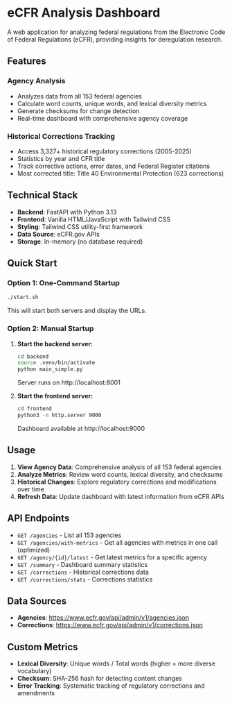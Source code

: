 # eCFR Analysis Dashboard

A web application for analyzing federal regulations from the Electronic Code of Federal Regulations (eCFR), providing insights for deregulation research.

## Features

### Agency Analysis
- Analyzes data from all 153 federal agencies
- Calculate word counts, unique words, and lexical diversity metrics
- Generate checksums for change detection
- Real-time dashboard with comprehensive agency coverage

### Historical Corrections Tracking
- Access 3,327+ historical regulatory corrections (2005-2025)
- Statistics by year and CFR title
- Track corrective actions, error dates, and Federal Register citations
- Most corrected title: Title 40 Environmental Protection (623 corrections)

## Technical Stack

- **Backend**: FastAPI with Python 3.13
- **Frontend**: Vanilla HTML/JavaScript with Tailwind CSS
- **Styling**: Tailwind CSS utility-first framework
- **Data Source**: eCFR.gov APIs
- **Storage**: In-memory (no database required)

## Quick Start

### Option 1: One-Command Startup
```bash
./start.sh
```
This will start both servers and display the URLs.

### Option 2: Manual Startup
1. **Start the backend server:**
   ```bash
   cd backend
   source .venv/bin/activate
   python main_simple.py
   ```
   Server runs on http://localhost:8001

2. **Start the frontend server:**
   ```bash
   cd frontend
   python3 -m http.server 9000
   ```
   Dashboard available at http://localhost:9000

## Usage

1. **View Agency Data**: Comprehensive analysis of all 153 federal agencies
2. **Analyze Metrics**: Review word counts, lexical diversity, and checksums
3. **Historical Changes**: Explore regulatory corrections and modifications over time
4. **Refresh Data**: Update dashboard with latest information from eCFR APIs

## API Endpoints

- `GET /agencies` - List all 153 agencies
- `GET /agencies/with-metrics` - Get all agencies with metrics in one call (optimized)
- `GET /agency/{id}/latest` - Get latest metrics for a specific agency
- `GET /summary` - Dashboard summary statistics
- `GET /corrections` - Historical corrections data
- `GET /corrections/stats` - Corrections statistics

## Data Sources

- **Agencies**: https://www.ecfr.gov/api/admin/v1/agencies.json
- **Corrections**: https://www.ecfr.gov/api/admin/v1/corrections.json

## Custom Metrics

- **Lexical Diversity**: Unique words / Total words (higher = more diverse vocabulary)
- **Checksum**: SHA-256 hash for detecting content changes
- **Error Tracking**: Systematic tracking of regulatory corrections and amendments 